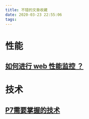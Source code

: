 ```yaml
---
title: 不错的文章收藏
date: 2020-03-23 22:55:06
tags:
---
```

# 性能
## [如何进行 web 性能监控 ？](https://mp.weixin.qq.com/s/i9-YWAPWEdD9LAlE6ljApw)

# 技术
## [P7需要掌握的技术](https://mp.weixin.qq.com/s/piYwfQUQYYDOMz5oEFUQIQ)